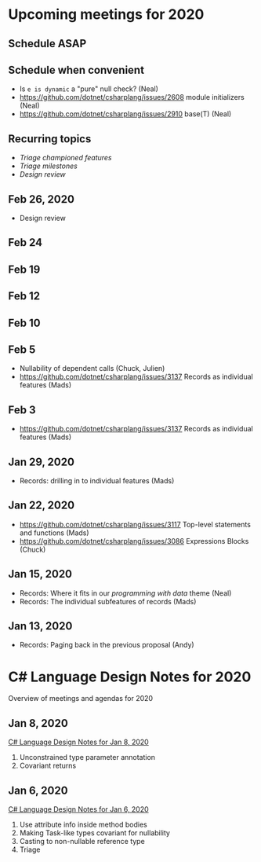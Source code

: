 ﻿# Upcoming meetings for 2020

## Schedule ASAP

## Schedule when convenient

- Is `e is dynamic` a "pure" null check? (Neal)
- https://github.com/dotnet/csharplang/issues/2608 module initializers (Neal)
- https://github.com/dotnet/csharplang/issues/2910 base(T) (Neal)

## Recurring topics

- *Triage championed features*
- *Triage milestones*
- *Design review*

## Feb 26, 2020

- Design review

## Feb 24

## Feb 19

## Feb 12

## Feb 10

## Feb 5

- Nullability of dependent calls (Chuck, Julien)
- https://github.com/dotnet/csharplang/issues/3137 Records as individual features (Mads)

## Feb 3

- https://github.com/dotnet/csharplang/issues/3137 Records as individual features (Mads)

## Jan 29, 2020

- Records: drilling in to individual features (Mads)

## Jan 22, 2020

- https://github.com/dotnet/csharplang/issues/3117 Top-level statements and functions (Mads)
- https://github.com/dotnet/csharplang/issues/3086 Expressions Blocks (Chuck)

## Jan 15, 2020

- Records: Where it fits in our *programming with data* theme (Neal)
- Records: The individual subfeatures of records (Mads)

## Jan 13, 2020

- Records: Paging back in the previous proposal (Andy)

# C# Language Design Notes for 2020

Overview of meetings and agendas for 2020

## Jan 8, 2020

[C# Language Design Notes for Jan 8, 2020](LDM-2020-01-08.md)

1. Unconstrained type parameter annotation
2. Covariant returns

## Jan 6, 2020

[C# Language Design Notes for Jan 6, 2020](LDM-2020-01-06.md)

1. Use attribute info inside method bodies
1. Making Task-like types covariant for nullability
1. Casting to non-nullable reference type
1. Triage
